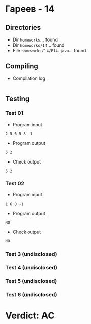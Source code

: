 # Гареев - 14
## Directories
- Dir `homeworks`... found
- Dir `homeworks/14`... found
- File `homeworks/14/P14.java`... found
## Compiling
- Compilation log
```

```
## Testing
### Test 01
- Program input
```
2 5 6 5 8 -1

```
- Program output
```
5 2

```
- Check output
```
5 2

```
### Test 02
- Program input
```
1 6 8 -1

```
- Program output
```
NO

```
- Check output
```
NO

```
### Test 3 (undisclosed)
### Test 4 (undisclosed)
### Test 5 (undisclosed)
### Test 6 (undisclosed)
# Verdict: AC

